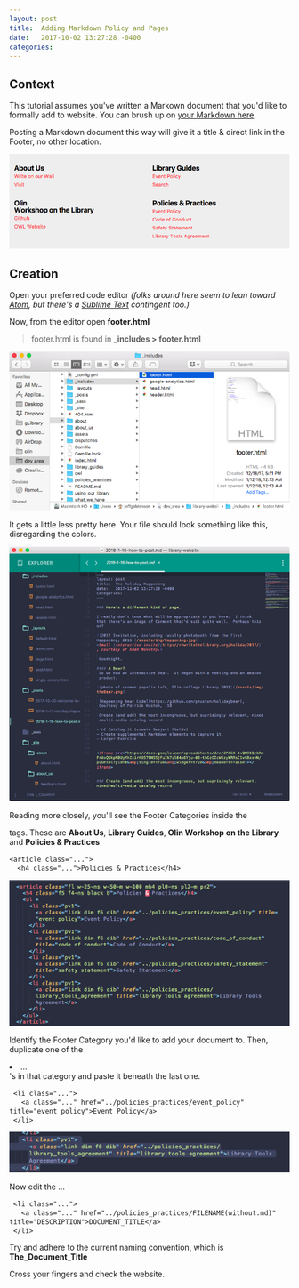 ```yaml
---
layout: post
title:  Adding Markdown Policy and Pages
date:   2017-10-02 13:27:28 -0400
categories: 
---
```


## Context  

This tutorial assumes you've written a Markown document that you'd like to formally add to website. You can brush up on [your Markdown here](/blog/writing_in_markdown/).  

Posting a Markdown document this way will give it a title & direct link in the Footer, no other location.    

![Posts are found in _posts > filename.md](/assets/img/footer.png)



## Creation

Open your preferred code editor *(folks around here seem to lean toward [Atom](https://atom.io/), but there's a [Sublime Text](https://www.sublimetext.com/) contingent too.)*

Now, from the editor open **footer.html**  

>  footer.html is found in **_includes > footer.html**

![footer.html is found by navigating to](/assets/img/footer-file.png)


It gets a little less pretty here.  Your file should look something like this, disregarding the colors.

![footer html code](/assets/img/footer-code.png)

Reading more closely, you'll see the Footer Categories inside the **<article>** tags. These are **About Us**, **Library Guides**, **Olin Workshop on the Library** and **Policies & Practices**

```
<article class="...">
  <h4 class="...">Policies & Practices</h4>
```

![article html code](/assets/img/article-code.png)

Identify the Footer Category you'd like to add your document to.  Then, duplicate one of the **<li>**...**</li>**'s in that category and paste it beneath the last one. 

```
 <li class="...">
   <a class="..." href="../policies_practices/event_policy" title="event policy">Event Policy</a>
 </li>
 ```

![li html code](/assets/img/li-code.png) 

Now edit the **<a>**...**</a>**

```
 <li class="...">
   <a class="..." href="../policies_practices/FILENAME(without.md)" title="DESCRIPTION">DOCUMENT_TITLE</a>
 </li>
 ```

 Try and adhere to the current naming convention, which is **The_Document_Title**

Cross your fingers and check the website.  